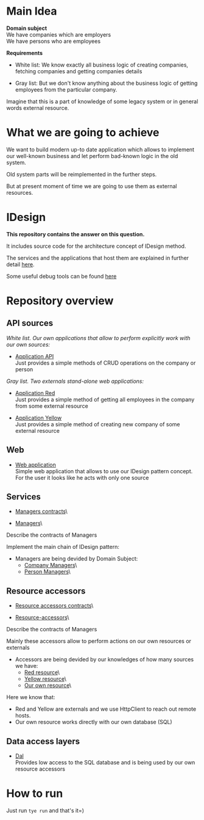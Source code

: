 # Main Idea

**Domain subject**\
We have companies which are employers\
We have persons who are employees

**Requirements**
- White list:
We know exactly all business logic of creating companies, fetching companies and getting companies details

- Gray list:
But we don't know anything about the business logic of getting employees from the particular company.

Imagine that this is a part of knowledge of some legacy system or in general words external resource.

# What we are going to achieve

We want to build modern up-to date application which allows to implement our well-known business and let perform bad-known logic in the old system.

Old system parts will be reimplemented in the further steps.

But at present moment of time we are going to use them as external resources.

# IDesign

**This repository contains the answer on this question.**

It includes source code for the architecture concept of IDesign method.

The services and the applications that host them are explained in further detail [here](./docs/architecture.md).

Some useful debug tools can be found [here](./docs/tye.md)

# Repository overview

## API sources

*White list. Our own applications that allow to perform explicitly work with our own sources:*

- [Application API](./src/apps/API)\
Just provides a simple methods of CRUD operations on the company or person

*Gray list. Two externals stand-alone web applications:*

- [Application Red](./src/apps/externals/Poc.Method.AppRedAPI)\
Just provides a simple method of getting all employees in the company from some external resource

- [Application Yellow](./src/apps/externals/Poc.Method.AppYellowAPI)\
Just provides a simple method of creating new company of some external resource

## Web

- [Web application](./src/apps/Web)\
Simple web application that allows to use our IDesign pattern concept.\
For the user it looks like he acts with only one source

## Services

- [Managers contracts](./src/contracts/managers)\

- [Managers](./src/services/managers)\

Describe the contracts of Managers

Implement the main chain of IDesign pattern:

- Managers are being devided by Domain Subject:
  - [Company Managers](./src/services/managers/Poc.Method.CompanyManagerService)\
  - [Person Managers](./src/services/managers/Poc.Method.PersonManagerService)\

## Resource accessors

- [Resource accessors contracts](./src/contracts/resource-access)\

- [Resource-accessors](./src/services/resource-access)\

Describe the contracts of Managers

Mainly these accessors allow to perform actions on our own resources or externals

- Accessors are being devided by our knowledges of how many sources we have:
  - [Red resource](./src/services/resource-access/Poc.Method.Service.ExternalAppRedAccess)\
  - [Yellow resource](./src/services/resource-access/Poc.Method.Service.ExternalAppYellowAccess)\
  - [Our own resource](./src/services/resource-access/Poc.Method.Service.ContextStorageAccess)\

Here we know that:
- Red and Yellow are externals and we use HttpClient to reach out remote hosts.
- Our own resource works directly with our own database (SQL)

## Data access layers

- [Dal](./src/dal/resource-access)\
Provides low access to the SQL database and is being used by our own resource accessors


# How to run

Just run `tye run` and that's it=)